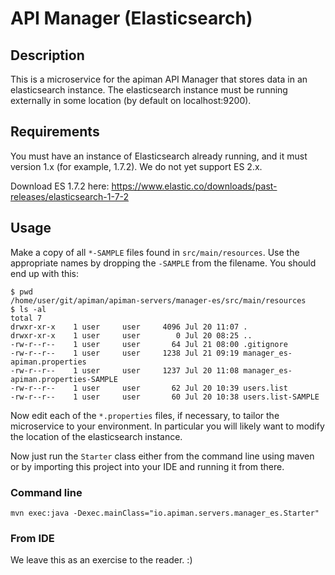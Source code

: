 # API Manager (Elasticsearch)

## Description
This is a microservice for the apiman API Manager that stores data in an 
elasticsearch instance.  The elasticsearch instance must be running externally
in some location (by default on localhost:9200).

## Requirements
You must have an instance of Elasticsearch already running, and it must version 1.x (for 
example, 1.7.2).  We do not yet support ES 2.x.

Download ES 1.7.2 here:  https://www.elastic.co/downloads/past-releases/elasticsearch-1-7-2

## Usage
Make a copy of all `*-SAMPLE` files found in `src/main/resources`.  Use
the appropriate names by dropping the `-SAMPLE` from the filename.  You should
end up with this:

```
$ pwd
/home/user/git/apiman/apiman-servers/manager-es/src/main/resources
$ ls -al
total 7
drwxr-xr-x    1 user     user     4096 Jul 20 11:07 .
drwxr-xr-x    1 user     user        0 Jul 20 08:25 ..
-rw-r--r--    1 user     user       64 Jul 21 08:00 .gitignore
-rw-r--r--    1 user     user     1238 Jul 21 09:19 manager_es-apiman.properties
-rw-r--r--    1 user     user     1237 Jul 20 11:08 manager_es-apiman.properties-SAMPLE
-rw-r--r--    1 user     user       62 Jul 20 10:39 users.list
-rw-r--r--    1 user     user       60 Jul 20 10:38 users.list-SAMPLE
```

Now edit each of the `*.properties` files, if necessary, to tailor the 
microservice to your environment.  In particular you will likely want to modify
the location of the elasticsearch instance.

Now just run the `Starter` class either from the command line using maven or by importing
this project into your IDE and running it from there.

### Command line
```
mvn exec:java -Dexec.mainClass="io.apiman.servers.manager_es.Starter"
```

### From IDE
We leave this as an exercise to the reader. :)
